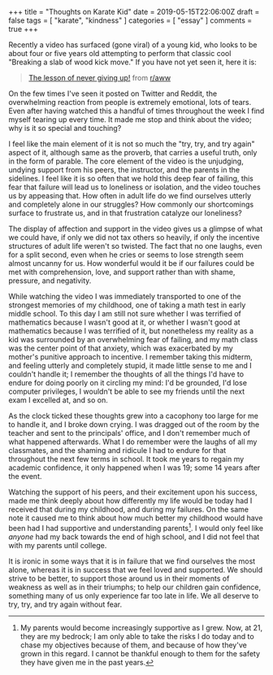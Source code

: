 +++
title = "Thoughts on Karate Kid"
date = 2019-05-15T22:06:00Z
draft = false
tags = [ "karate", "kindness" ]
categories = [ "essay" ]
comments = true
+++

Recently a video has surfaced (gone viral) of a young kid, who looks to be about
four or five years old attempting to perform that classic cool "Breaking a slab
of wood kick move." If you have not yet seen it, here it is:

<blockquote class="reddit-card" data-card-created="1559117144"><a href="https://www.reddit.com/r/aww/comments/bnwjar/the_lesson_of_never_giving_up/">The lesson of never giving up!</a> from <a href="http://www.reddit.com/r/aww">r/aww</a></blockquote>
<script async src="//embed.redditmedia.com/widgets/platform.js" charset="UTF-8"></script>

On the few times I've seen it posted on Twitter and Reddit, the overwhelming
reaction from people is extremely emotional, lots of tears. Even after having
watched this a handful of times throughout the week I find myself tearing up
every time. It made me stop and think about the video; why is it so special and
touching?

I feel like the main element of it is not so much the "try, try, and try again"
aspect of it, although same as the proverb, that carries a useful truth, only in
the form of parable. The core element of the video is the unjudging, undying
support from his peers, the instructor, and the parents in the sidelines. I feel
like it is so often that we hold this deep fear of failing, this fear that
failure will lead us to loneliness or isolation, and the video touches us by
appeasing that. How often in adult life do we find ourselves utterly and
completely alone in our struggles? How commonly our shortcomings surface to
frustrate us, and in that frustration catalyze our loneliness?

The display of affection and support in the video gives us a glimpse of what we
could have, if only we did not tax others so heavily, if only the incentive
structures of adult life weren't so twisted. The fact that no one laughs, even
for a split second, even when he cries or seems to lose strength seem almost
uncanny for us. How wonderful would it be if our failures could be met with
comprehension, love, and support rather than with shame, pressure, and
negativity.

While watching the video I was immediately transported to one of the strongest
memories of my childhood, one of taking a math test in early middle school. To
this day I am still not sure whether I was terrified of mathematics because I
wasn't good at it, or whether I wasn't good at mathematics because I was
terrified of it, but nonetheless my reality as a kid was surrounded by an
overwhelming fear of failing, and my math class was the center point of that
anxiety, which was exacerbated by my mother's punitive approach to incentive. I
remember taking this midterm, and feeling utterly and completely stupid, it made
little sense to me and I couldn't handle it; I remember the thoughts of all the
things I'd have to endure for doing poorly on it circling my mind: I'd be
grounded, I'd lose computer privileges, I wouldn't be able to see my friends
until the next exam I excelled at, and so on.

As the clock ticked these thoughts grew into
a cacophony too large for me to handle it, and I broke down crying. I was
dragged out of the room by the teacher and sent to the principals' office, and
I don't remember much of what happened afterwards. What I do remember were the
laughs of all my classmates, and the shaming and ridicule I had to endure for
that throughout the next few terms in school. It took me years to regain my
academic confidence, it only happened when I was 19; some 14 years after the
event.

Watching the support of his peers, and their excitement upon his success, made
me think deeply about how differently my life would be today had I received that
during my childhood, and during my failures. On the same note it caused me to
think about how much better my childhood would have been had I had supportive
and understanding parents[^1]. I would only feel like _anyone_ had my back
towards the end of high school, and I did not feel that with my parents until
college.

It is ironic in some ways that it is in failure that we find ourselves the most
alone, whereas it is in success that we feel loved and supported. We should
strive to be better, to support those around us in their moments of weakness as
well as in their triumphs; to help our children gain confidence, something many
of us only experience far too late in life. We all deserve to try, try, and try
again without fear.

[^1]: My parents would become increasingly supportive as I grew. Now, at 21,
    they are my bedrock; I am only able to take the risks I do today and to chase
    my objectives because of them, and because of how they've grown in this
    regard. I cannot be thankful enough to them for the safety they have given me
    in the past years.
